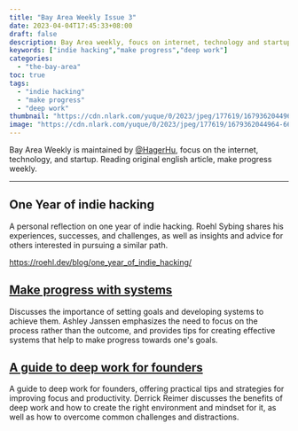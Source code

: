 ```yaml
---
title: "Bay Area Weekly Issue 3"
date: 2023-04-04T17:45:33+08:00
draft: false
description: Bay Area weekly, foucs on internet, technology and startup. One year of indie hacking is a thoughtful and informative reflection on the author's journey as an indie hacker, offering insights and advice for others interested in pursuing a similar path.
keywords: ["indie hacking","make progress","deep work"]
categories:
  - "the-bay-area"
toc: true
tags:
  - "indie hacking"
  - "make progress"
  - "deep work"
thumbnail: "https://cdn.nlark.com/yuque/0/2023/jpeg/177619/1679362044964-661ddbc6-43ee-4b2f-8bfa-6c1af1ed1d1c.jpeg"
image: "https://cdn.nlark.com/yuque/0/2023/jpeg/177619/1679362044964-661ddbc6-43ee-4b2f-8bfa-6c1af1ed1d1c.jpeg"
---
```


Bay Area Weekly is maintained by [@HagerHu](https://twitter.com/hagerhu), focus on the internet, technology, and startup. Reading original english article, make progress weekly.

---

## One Year of indie hacking

A personal reflection on one year of indie hacking. Roehl Sybing shares his experiences, successes, and challenges, as well as insights and advice for others interested in pursuing a similar path.

<https://roehl.dev/blog/one_year_of_indie_hacking/>

## [Make progress with systems](https://ashleyjanssen.com/set-direction-with-goals-make-progress-with-systems/)

Discusses the importance of setting goals and developing systems to achieve them. Ashley Janssen emphasizes the need to focus on the process rather than the outcome, and provides tips for creating effective systems that help to make progress towards one's goals.

## [A guide to deep work for founders](https://www.producthunt.com/stories/a-guide-to-deep-work-for-founders)

A guide to deep work for founders, offering practical tips and strategies for improving focus and productivity. Derrick Reimer discusses the benefits of deep work and how to create the right environment and mindset for it, as well as how to overcome common challenges and distractions.
